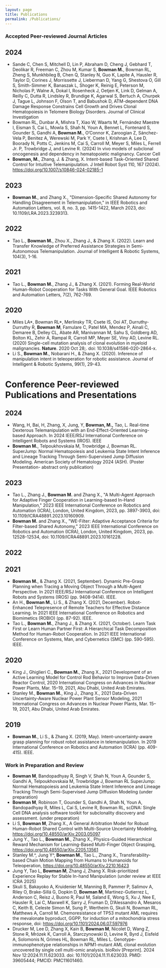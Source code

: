 ```yaml
---
layout: page
title: Publications
permalink: /Publications/
---
```



### Accepted Peer-reviewed Journal Articles

## 2024
- Sande C, Chen S, Mitchell D, Lin P, Abraham D, Cheng J, Gebhard T, Deolikar R, Freeman C, Zhou M, Kumar S, **Bowman M.**, Bowman RL, Zheng S, Munkhbileg B, Chen Q, Stanley N, Guo K, Lapite A, Hausler R, Taylor D, Corines J, Morrissette J, Lieberman D, Yang G, Shestova O, Gill S, Smith-Simmer K, Banaszak L, Shoger K, Reinig E, Peterson M, Nicholas P, Walne A, Dokal I, Rosenheck J, Oetjen K, Link D, Gelman A, Reilly C, Dutta R, Lindsley R, Brundige K, Agarwal S, Bertuch A, Churpek J, Tague L, Johnson F, Olson T, and Babushok D, ATM-dependent DNA Damage Response Constrains Cell Growth and Drives Clonal Hematopoiesis in Telomere Biology Disorders. Journal of Clinical Investigation
- Bowman RL,  Dunbar A, Mishra T, Xiao W, Waarts M, Fernández Maestre I, Eisman S, Cai L, Mowla S, Shah N, Youn A, Bennet L, Fontenard S, Gounder S, Gandhi A, **Bowman M.**, O’Connor K, Zaroogian Z, Sánchez-Vela P, Benitez A, Werewski M, Park Y, Csete I, Krishnan A, Lee D, Boorady N, Potts C, Jenkins M, Cai S, Carroll M, Meyer S, Miles L, Ferrell Jr. P, Trowbridge J, and Levine R. (2024) In vivo models of subclonal oncogenesis and dependency in hematopoietic malignancy. Cancer Cell
- **Bowman, M.**, Zhang, J. & Zhang, X. Intent-based Task-Oriented Shared Control for Intuitive Telemanipulation. J Intell Robot Syst 110, 167 (2024). https://doi.org/10.1007/s10846-024-02185-1

## 2023
- **Bowman M.**, and Zhang X., "Dimension-Specific Shared Autonomy for Handling Disagreement in Telemanipulation," in IEEE Robotics and Automation Letters, vol. 8, no. 3, pp. 1415-1422, March 2023, doi: 10.1109/LRA.2023.3239313.

## 2022
-	Tao L., **Bowman M.**, Zhou X., Zhang J., & Zhang X. (2022). Learn and Transfer Knowledge of Preferred Assistance Strategies in Semi-Autonomous Telemanipulation. Journal of Intelligent & Robotic Systems, 104(3), 1-16.
  
## 2021
- Tao L., **Bowman M.**, Zhang J., & Zhang X. (2021). Forming Real-World Human-Robot Cooperation for Tasks With General Goal. IEEE Robotics and Automation Letters, 7(2), 762-769.

## 2020
-	Miles LA*, Bowman RL*, Merlinsky TR, Csete IS, Ooi AT, Durruthy-Durruthy R, **Bowman M**, Famulare C, Patel MA, Mendez P, Ainali C, Demaree B, Delley CL, Abate AR, Manivannan M, Sahu S, Goldberg AD, Bolton KL, Zehir A, Rampal R, Carroll MP, Meyer SE, Viny AD, Levine RL. (2020) Single-cell mutation analysis of clonal evolution in myeloid malignancies. **Nature**. 2020 Oct 28;. doi: 10.1038/s41586-020-2864-x.
-	Li S., **Bowman M.**, Nobarani H., & Zhang X. (2020). Inference of manipulation intent in teleoperation for robotic assistance. Journal of Intelligent & Robotic Systems, 99(1), 29-43.


# Conference Peer-reviewed Publications and Presentations

## 2024
- Wang, H, Bai, H, Zhang, X, Jung, Y, **Bowman, M.,** Tao, L. Real-time Dexterous Telemanipulation with an End-Effect-Oriented Learning-based Approach. In 2024 IEEE/RSJ International Conference on Intelligent Robots and Systems (IROS). IEEE
- **Bowman M.**, Telpoukhovskaia M, Trowbridge J, Bowman RL. SuperJump: Normal Hematopoiesis and Leukemia State Intent Inference and Lineage Tracking Through Semi-Supervised Jump Diffusion Modeling. American Society of Hematology 2024 (ASH). (Poster Presentation- abstract only publication)

## 2023
- Tao L., Zhang J., **Bowman M.** and Zhang X., "A Multi-Agent Approach for Adaptive Finger Cooperation in Learning-based In-Hand Manipulation," 2023 IEEE International Conference on Robotics and Automation (ICRA), London, United Kingdom, 2023, pp. 3897-3903, doi: 10.1109/ICRA48891.2023.10160909.
- **Bowman M.** and Zhang X., "WE-Filter: Adaptive Acceptance Criteria for Filter-based Shared Autonomy," 2023 IEEE International Conference on Robotics and Automation (ICRA), London, United Kingdom, 2023, pp. 12528-12534, doi: 10.1109/ICRA48891.2023.10161228.

## 2022

## 2021
- **Bowman M.**, & Zhang X. (2021, September). Dynamic Pre-Grasp Planning when Tracing a Moving Object Through a Multi-Agent Perspective. In 2021 IEEE/RSJ International Conference on Intelligent Robots and Systems (IROS) (pp. 9408-9414). IEEE.
- An H., **Bowman M.**, Li S., & Zhang X. (2021, December). Robot-Enhanced Telepresence of Remote Teachers for Effective Distance Learning. In 2021 IEEE International Conference on Robotics and Biomimetics (ROBIO) (pp. 87-92). IEEE.
- Tao L., **Bowman M.**, Zhang J., & Zhang X. (2021, October). Learn Task First or Learn Human Partner First: A Hierarchical Task Decomposition Method for Human-Robot Cooperation. In 2021 IEEE International Conference on Systems, Man, and Cybernetics (SMC) (pp. 590-595). IEEE.

## 2020
- King J., Ghiglieri C., **Bowman M.**,  Zhang X., 2021 Development of an Active Learning Model for Control Rod Behavior to Improve Data-Driven Reactor Control, 2020 International Congress on Advances in Nuclear Power Plants, Mar. 15–19, 2021, Abu Dhabi, United Arab Emirates.
- Stanley M., **Bowman M.**, King J., Zhang X., 2021 Data-Driven Uncertainty-Aware Nuclear Power Plant Sensor Modeling, 2021 International Congress on Advances in Nuclear Power Plants, Mar. 15–19, 2021, Abu Dhabi, United Arab Emirates.

## 2019

- **Bowman M.**, Li S., & Zhang X. (2019, May). Intent-uncertainty-aware grasp planning for robust robot assistance in telemanipulation. In 2019 International Conference on Robotics and Automation (ICRA) (pp. 409-415). IEEE.

### Work in Preparation and Review
- **Bowman M**, Bandopadhyay R, Singh V, Shah N, Youn A,  Gounder S, Gandhi A, Telpoukhovskaia M, Trowbridge J, Bowman RL SuperJump: Normal Hematopoiesis and Leukemia State Intent Inference and Lineage Tracking Through Semi-Supervised Jump Diffusion Modeling (under preparation)
- **Bowman M**, Robinson T, Gounder S, Gandhi A, Shah N, Youn A, Bandopadhyay R, Miles L, Cai S, Levine R, Bowman RL, scDNA: Single Cell DNA analysis software toolkit for subclonality discovery and assessment. (under preparation)
-	Li S, **Bowman M**, Zhang X., A General Arbitration Model for Robust Human-Robot Shared Control with Multi-Source Uncertainty Modeling,
https://doi.org/10.48550/arXiv.2003.05097
- Jung Y., Tao L., **Bowman M.**, Zhang X., Physics-Guided Hierarchical Reward Mechanism for Learning-Based Multi-Finger Object Grasping, https://doi.org/10.48550/arXiv.2205.13561
- Stanley M.^, Jung Y^, **Bowman M.**, Tao L., Zhang X., Transferability-based Chain Motion Mapping from Humans to Humanoids for Teleoperation, https://doi.org/10.48550/arXiv.2210.16423
- Jung Y, Tao L, **Bowman M**, Zhang J, Zhang X. Risk-prioritized Experience Replay for Stable In-hand Manipulation (under review at IEEE ICRA 2025)
- Skuli S, Bakayoko A, Kruidenier M, Manning B, Pammer P, Salimov A, Riley O, Brake-Sillá G, Dopkin D, **Bowman M**, Martinez-Gutierrez L, Anderson C, Reisz J, Buono R, Paul M, Saland E, Wong S, Xu J, Nee E, Hausler R, Lai C, Maxwell K, Sarry J, Fruman D, D’Alessandro A, Mesaros C, Keith B, Celeste Simon M, Sung P, Wertheim G, Skuli N, Bowman RL, Matthews A, Carroll M. Chemoresistance of TP53 mutant AML requires the mevalonate byproduct, GGPP, for induction of a mitochondria stress response, doi: https://doi.org/10.1101/2024.06.07.597976
-	Drucker M, Lee D, Zhang X, Kain B, **Bowman M**, Nicolet D, Wang Z, Stone R, Mrózek K, Carroll A, Starczynowski D, Levine R, Byrd J, Eisfeld A, Solomonis N, Grimes HL, Bowman RL, Miles L. Genotype-immunophenotype relationships in NPM1-mutant AML clonal evolution uncovered by single cell multi-omic analysis. bioRxiv [Preprint]. 2024 Nov 12:2024.11.11.623033. doi: 10.1101/2024.11.11.623033. PMID: 39605444; PMCID: PMC11601460.
